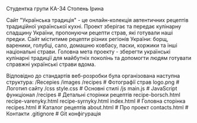 Студентка групи КА-34
Стопень Ірина

Сайт "Українська традиція" - це онлайн-колекція автентичних рецептів традиційної української кухні. Проект зберігає та передає кулінарну спадщину України, пропонуючи рецепти страв, які готували наші предки. Сайт міститиме рецепти різних регіонів України: борщ, вареники, голубці, сало, домашню ковбасу, паски, коржики та інші національні страви. Головна мета проекту - зберегти українські кулінарні традиції для майбутніх поколінь та допомогти людям готувати справжні українські страви вдома. 

Вiдповiдно до стандартiв веб-розробки була органiзована наступна структура:
/Recepies
/images
/recipes # Фотографiї страв
logo.png # Логотип сайту
/css
style.css # Основнi стилi
/js
main.js # JavaScript функцiонал
/recipes # Детальнi сторiнки рецептiв
recipe-borsch.html
recipe-varenyky.html
recipe-syrnyky.html
index.html # Головна сторiнка
recipes.html # Каталог рецептiв
about.html # Про проект
contacts.html # Контакти
.gitignore # Git конфiгурацiя 
